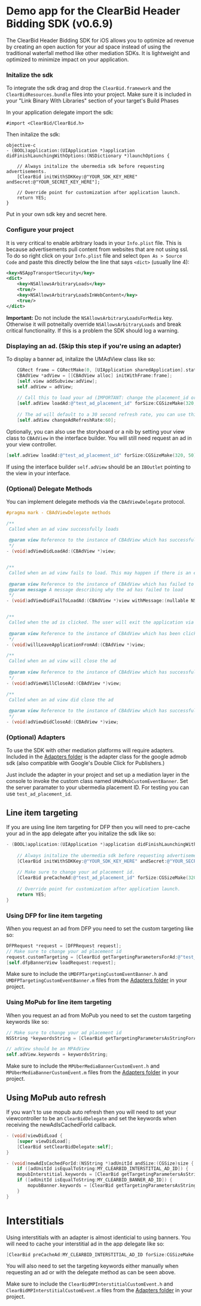 # Demo app for the ClearBid Header Bidding SDK (v0.6.9)

The ClearBid Header Bidding SDK for iOS allows you to optimize ad revenue by creating an open auction for your ad space instead of using the traditional waterfall method like other mediation SDKs. It is lightweight and optimized to minimize impact on your application.

### Initalize the sdk
To integrate the sdk drag and drop the `ClearBid.framework` and the `ClearBidResources.bundle` files into your project.
Make sure it is included in your "Link Binary With Libraries" section of your target's Build Phases

In your application delegate import the sdk:

`#import <ClearBid/ClearBid.h>`

Then initalize the sdk:
```
objective-c
- (BOOL)application:(UIApplication *)application didFinishLaunchingWithOptions:(NSDictionary *)launchOptions {
    
    // Always initalize the ubermedia sdk before requesting advertisements.
    [ClearBid initWithSDKKey:@"YOUR_SDK_KEY_HERE" andSecret:@"YOUR_SECRET_KEY_HERE"];
    
    // Override point for customization after application launch.
    return YES;
}
```
Put in your own sdk key and secret here.

### Configure your project

It is very critical to enable arbitrary loads in your `Info.plist` file. This is because advertisements pull content from websites that are not using ssl. To do so right click on your `Info.plist` file and select `Open As > Source Code` and paste this directly below the line that says `<dict>` (usually line 4):

```xml
<key>NSAppTransportSecurity</key>
<dict>
	<key>NSAllowsArbitraryLoads</key>
	<true/>
	<key>NSAllowsArbitraryLoadsInWebContent</key>
	<true/>
</dict>
```
**Important:** Do not include the `NSAllowsArbitraryLoadsForMedia` key. Otherwise it will potneitally override `NSAllowsArbitraryLoads` and break critical functionality. If this is a problem the SDK should log a warning.

### Displaying an ad. (Skip this step if you're using an adapter)
To display a banner ad, initalize the UMAdView class like so:
```objective-c
    CGRect frame = CGRectMake(0, [UIApplication sharedApplication].statusBarFrame.size.height, self.view.frame.size.width, 50);
    CBAdView *adView = [[CBAdView alloc] initWithFrame:frame];
    [self.view addSubview:adView];
    self.adView = adView;
    
    // Call this to load your ad (IMPORTANT: change the placement_id or you will only get test ads.)
    [self.adView loadAd:@"test_ad_placement_id" forSize:CGSizeMake(320, 50)];
    
    // The ad will default to a 30 second refresh rate, you can use this method to change the refresh rate. Set to 0 to disable refreshing.
    [self.adView changeAdRefreshRate:60];
```

Optionally, you can also use the storyboard or a nib by setting your view class to `CBAdView` in the interface builder.
You will still need request an ad in your view controller.
```objective-c
[self.adView loadAd:@"test_ad_placement_id" forSize:CGSizeMake(320, 50)];
```

If using the interface builder `self.adView` should be an `IBOutlet` pointing to the view in your interface.

### (Optional) Delegate Methods

You can implement delegate methods via the `CBAdViewDelegate` protocol.

```objective-c
#pragma mark - CBAdViewDelegate methods

/**
 Called when an ad view successfully loads
 
 @param view Reference to the instance of CBAdView which has successfully loaded an ad
 */
- (void)adViewDidLoadAd:(CBAdView *)view;


/**
 Called when an ad view fails to load. This may happen if there is an error, of if no bids are returned for the placement.
 
 @param view Reference to the instance of CBAdView which has failed to load an ad
 @param message A message describing why the ad has failed to load
 */
- (void)adViewDidFailToLoadAd:(CBAdView *)view withMessage:(nullable NSString *)message;


/**
 Called when the ad is clicked. The user will exit the application via the url provided by the advertisement.
 
 @param view Reference to the instance of CBAdView which has been clicked
 */
- (void)willLeaveApplicationFromAd:(CBAdView *)view;

/**
 Called when an ad view will close the ad
 
 @param view Reference to the instance of CBAdView which has successfully loaded an ad
 */
- (void)adViewWillCloseAd:(CBAdView *)view;

/**
 Called when an ad view did close the ad
 
 @param view Reference to the instance of CBAdView which has successfully loaded an ad
 */
- (void)adViewDidCloseAd:(CBAdView *)view;
```

### (Optional) Adapters

To use the SDK with other mediation platforms will require adapters. Included in the [Adapters folder](https://github.com/cintric/ubermedia-sdk-ios-demo/tree/master/Adapters) is the adapter class for the google admob sdk (also compatible with Google's Double Click for Publishers.)

Just include the adapter in your project and set up a mediation layer in the console to invoke the custom class named `UMAdMobCustomEventBanner`. Set the server paramater to your ubermedia placement ID. For testing you can use `test_ad_placement_id`. 

## Line item targeting

If you are using line item targeting for DFP then you will need to pre-cache your ad in the app delegate after you initalize the sdk like so:

```objective-c
- (BOOL)application:(UIApplication *)application didFinishLaunchingWithOptions:(NSDictionary *)launchOptions {
    
    // Always initalize the ubermedia sdk before requesting advertisements.
    [ClearBid initWithSDKKey:@"YOUR_SDK_KEY_HERE" andSecret:@"YOUR_SECRET_KEY_HERE"];
    
    // Make sure to change your ad placement id.
    [ClearBid preCacheAd:@"test_ad_placement_id" forSize:CGSizeMake(320, 50)];
    
    // Override point for customization after application launch.
    return YES;
}
```

### Using DFP for line item targeting
When you request an ad from DFP you need to set the custom targeting like so:
```objective-c
DFPRequest *request = [DFPRequest request];
// Make sure to change your ad placement id
request.customTargeting = [ClearBid getTargetingParametersForAd:@"test_ad_placement_id"];
[self.dfpBannerView loadRequest:request];
```

Make sure to include the `UMDFPTargetingCustomEventBanner.h` and `UMDFPTargetingCustomEventBanner.m` files from the [Adapters folder](https://github.com/cintric/ubermedia-sdk-ios-demo/tree/master/Adapters) in your project.

### Using MoPub for line item targeting

When you request an ad from MoPub you need to set the custom targeting keywords like so:
```objective-c
// Make sure to change your ad placement id
NSString *keywordsString = [ClearBid getTargetingParametersAsStringForAd:@"test_ad_placement_id"];

// adView should be an MPAdView
self.adView.keywords = keywordsString;
```

Make sure to include the `MPUberMediaBannerCustomEvent.h` and `MPUberMediaBannerCustomEvent.m` files from the [Adapters folder](https://github.com/cintric/ubermedia-sdk-ios-demo/tree/master/Adapters) in your project.

## Using MoPub auto refresh
If you wan't to use mopub auto refresh then you will need to set your viewcontroller to be an `ClearBidDelegate` and set the keywords when receiving the newAdIsCachedForId callback.

```objective-c
- (void)viewDidLoad {
    [super viewDidLoad];   
    [ClearBid setClearBidDelegate:self];
}

- (void)newAdIsCachedForId:(NSString *)adUnitId andSize:(CGSize)size {
    if ([adUnitId isEqualToString:MY_CLEARBID_INTERSTITIAL_AD_ID]) {
	mopubInterstitial.keywords = [ClearBid getTargetingParametersAsStringForAd:adUnitId];
    if ([adUnitId isEqualToString:MY_CLEARBID_BANNER_AD_ID]) {
        mopubBanner.keywords = [ClearBid getTargetingParametersAsStringForAd:adUnitId];
    }
}
```

# Interstitials
Using interstitials with an adapter is almost identicial to using banners. You will need to cache your interstitial ad in the app delegate like so:

```objective-c
[ClearBid preCacheAd:MY_CLEARBID_INTERSTITIAL_AD_ID forSize:CGSizeMake(320, 480) interstitial:YES];
```

You will also need to set the targeting keywords either manually when requesting an ad or with the delegate method as can be seen above.

Make sure to include the `ClearBidMPInterstitialCustomEvent.h` and `ClearBidMPInterstitialCustomEvent.m` files from the [Adapters folder](https://github.com/cintric/ubermedia-sdk-ios-demo/tree/master/Adapters) in your project.

